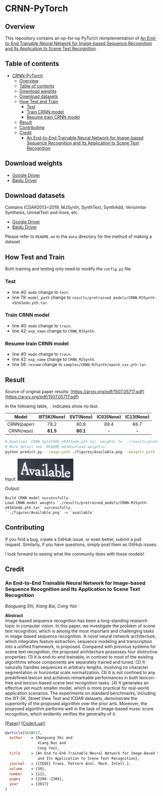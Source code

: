 # CRNN-PyTorch

## Overview

This repository contains an op-for-op PyTorch reimplementation
of [An End-to-End Trainable Neural Network for Image-based Sequence Recognition and Its Application to Scene Text Recognition](https://arxiv.org/abs/1507.05717)
.

## Table of contents

- [CRNN-PyTorch](#crnn-pytorch)
  - [Overview](#overview)
  - [Table of contents](#table-of-contents)
  - [Download weights](#download-weights)
  - [Download datasets](#download-datasets)
  - [How Test and Train](#how-test-and-train)
    - [Test](#test)
    - [Train CRNN model](#train-crnn-model)
    - [Resume train CRNN model](#resume-train-crnn-model)
  - [Result](#result)
  - [Contributing](#contributing)
  - [Credit](#credit)
    - [An End-to-End Trainable Neural Network for Image-based Sequence Recognition and Its Application to Scene Text Recognition](#an-end-to-end-trainable-neural-network-for-image-based-sequence-recognition-and-its-application-to-scene-text-recognition)

## Download weights

- [Google Driver](https://drive.google.com/drive/folders/17ju2HN7Y6pyPK2CC_AqnAfTOe9_3hCQ8?usp=sharing)
- [Baidu Driver](https://pan.baidu.com/s/1yNs4rqIb004-NKEdKBJtYg?pwd=llot)

## Download datasets

Contains ICDAR2013~2019, MJSynth, SynthText, SynthAdd, Verisimilar Synthesis, UnrealText and more, etc.

- [Google Driver](https://drive.google.com/drive/folders/1CwkA0gKd4bnj66W0l6CB14sx-aAe3WOE?usp=sharing)
- [Baidu Driver](https://pan.baidu.com/s/1v31aBT5phe5Ci6N0Wsn3xQ?pwd=llot)

Please refer to `README.md` in the `data` directory for the method of making a dataset.

## How Test and Train

Both training and testing only need to modify the `config.py` file.

### Test

- line 40: `mode` change to `test`.
- line 79: `model_path` change to `results/pretrained_models/CRNN-MJSynth-e9341ede.pth.tar`.

### Train CRNN model

- line 40: `mode` change to `train`.
- line 42: `exp_name` change to `CRNN_MJSynth`.

### Resume train CRNN model

- line 40: `mode` change to `train`.
- line 42: `exp_name` change to `CRNN_MJSynth`.
- line 56: `resume` change to `samples/CRNN_MJSynth/epoch_xxx.pth.tar`.

## Result

Source of original paper results: [https://arxiv.org/pdf/1507.05717.pdf](https://arxiv.org/pdf/1507.05717.pdf)

In the following table, `-` indicates show no test.

|    Model    | IIIT5K(None) | SVT(None) | IC03(None) | IC13(None) |
|:-----------:|:------------:|:---------:|:----------:|:----------:|
| CRNN(paper) |     78.2     |   80.8    |    89.4    |    86.7    |
| CRNN(repo)  |   **81.5**   | **80.1**  |   **-**    |   **-**    |

```bash
# Download `CRNN-Synth90k-e9341ede.pth.tar` weights to `./results/pretrained_models`
# More detail see `README.md<Download weights>`
python predict.py --image_path ./figures/Available.png --weights_path ./results/pretrained_models/CRNN-MJSynth-e9341ede.pth.tar
```

Input: <span align="center"><img src="figures/Available.png"/></span>

Output:

```text
Build CRNN model successfully.
Load CRNN model weights `./results/pretrained_models/CRNN-MJSynth-e9341ede.pth.tar` successfully.
``./figures/Available.png` -> `available`
```

## Contributing

If you find a bug, create a GitHub issue, or even better, submit a pull request. Similarly, if you have questions,
simply post them as GitHub issues.

I look forward to seeing what the community does with these models!

## Credit

### An End-to-End Trainable Neural Network for Image-based Sequence Recognition and Its Application to Scene Text Recognition

_Baoguang Shi, Xiang Bai, Cong Yao_ <br>

**Abstract** <br>
Image-based sequence recognition has been a long-standing research topic in computer vision. In this paper, we
investigate the problem of scene text recognition, which is among the most important and challenging tasks in
image-based sequence recognition. A novel neural network architecture, which integrates feature extraction, sequence
modeling and transcription into a unified framework, is proposed. Compared with previous systems for scene text
recognition, the proposed architecture possesses four distinctive properties: (1) It is end-to-end trainable, in
contrast to most of the existing algorithms whose components are separately trained and tuned. (2) It naturally handles
sequences in arbitrary lengths, involving no character segmentation or horizontal scale normalization. (3) It is not
confined to any predefined lexicon and achieves remarkable performances in both lexicon-free and lexicon-based scene
text recognition tasks. (4) It generates an effective yet much smaller model, which is more practical for real-world
application scenarios. The experiments on standard benchmarks, including the IIIT-5K, Street View Text and ICDAR
datasets, demonstrate the superiority of the proposed algorithm over the prior arts. Moreover, the proposed algorithm
performs well in the task of image-based music score recognition, which evidently verifies the generality of it.

[[Paper]](https://arxiv.org/pdf/1507.05717) [[Code(Lua)]](https://github.com/bgshih/crnn)

```bibtex
@article{ShiBY17,
  author    = {Baoguang Shi and
               Xiang Bai and
               Cong Yao},
  title     = {An End-to-End Trainable Neural Network for Image-Based Sequence Recognition
               and Its Application to Scene Text Recognition},
  journal   = {{IEEE} Trans. Pattern Anal. Mach. Intell.},
  volume    = {39},
  number    = {11},
  pages     = {2298--2304},
  year      = {2017}
}
```


